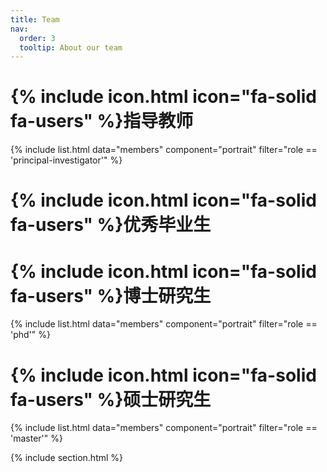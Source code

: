 ```yaml
---
title: Team
nav:
  order: 3
  tooltip: About our team
---
```


# {% include icon.html icon="fa-solid fa-users" %}指导教师

{% include list.html data="members" component="portrait" filter="role == 'principal-investigator'" %}

# {% include icon.html icon="fa-solid fa-users" %}优秀毕业生

# {% include icon.html icon="fa-solid fa-users" %}博士研究生

{% include list.html data="members" component="portrait" filter="role == 'phd'" %}

# {% include icon.html icon="fa-solid fa-users" %}硕士研究生

{% include list.html data="members" component="portrait" filter="role == 'master'" %}

{% include section.html %}
